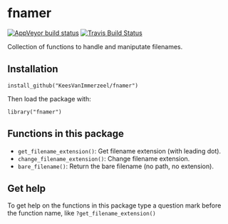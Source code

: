 # fnamer

<!-- badges: start -->
[![AppVeyor build status](https://ci.appveyor.com/api/projects/status/github/KeesVanImmerzeel/fnamer?branch=master&svg=true)](https://ci.appveyor.com/project/KeesVanImmerzeel/fnamer)
[![Travis Build Status](https://travis-ci.com/KeesVanImmerzeel/fnamer.svg?branch=master)](https://travis-ci.com/KeesVanImmerzeel/fnamer)
<!-- badges: end -->

Collection of functions to handle and maniputate filenames.

## Installation

`install_github("KeesVanImmerzeel/fnamer")`

Then load the package with:

`library("fnamer")` 

## Functions in this package
- `get_filename_extension()`: Get filename extension (with leading dot).
- `change_filename_extension()`: Change filename extension.
- `bare_filename()`: Return the bare filename (no path, no extension).

## Get help

To get help on the functions in this package type a question mark before the function name, like `?get_filename_extension()`
